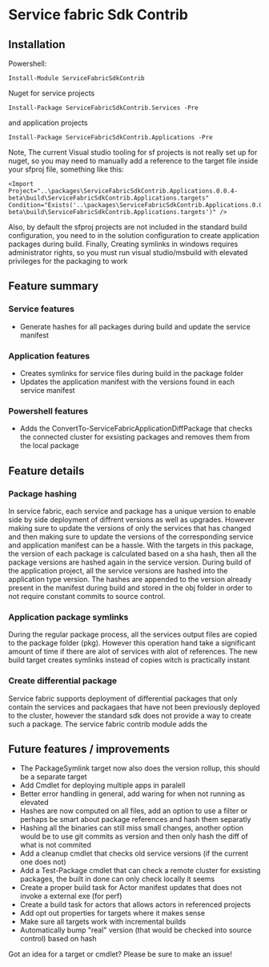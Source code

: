 # Service fabric Sdk Contrib

## Installation
Powershell:
    
    Install-Module ServiceFabricSdkContrib

Nuget for service projects

    Install-Package ServiceFabricSdkContrib.Services -Pre 
    
and application projects
	
	Install-Package ServiceFabricSdkContrib.Applications -Pre 

Note, The current Visual studio tooling for sf projects is not really set up for nuget, so you may need to manually add a reference to the target file inside your sfproj file, something like this:

    <Import Project="..\packages\ServiceFabricSdkContrib.Applications.0.0.4-beta\build\ServiceFabricSdkContrib.Applications.targets" Condition="Exists('..\packages\ServiceFabricSdkContrib.Applications.0.0.4-beta\build\ServiceFabricSdkContrib.Applications.targets')" />

Also, by default the sfproj projects are not included in the standard build configuration, you need to in the solution configuration to create application packages during build.
Finally, Creating symlinks in windows requires administrator rights, so you must run visual studio/msbuild with elevated privileges for the packaging to work

## Feature summary

### Service features
* Generate hashes for all packages during build and update the service manifest

### Application features
* Creates symlinks for service files during build in the package folder
* Updates the application manifest with the versions found in each service manifest

### Powershell features
* Adds the ConvertTo-ServiceFabricApplicationDiffPackage that checks the connected cluster for exsisting packages and removes them from the local package

## Feature details

### Package hashing

In service fabric, each service and package has a unique version to enable side by side deployment of diffrent versions as well as upgrades. However making sure to update
the versions of only the services that has changed and then making sure to update the versions of the corresponding service and application manifest can be a hassle. With the 
targets in this package, the version of each package is calculated based on a sha hash, then all the package versions are hashed again in the service version. During build of the application project, 
all the service versions are hashed into the application type version. The hashes are appended to the version already present in the manifest during 
build and stored in the obj folder in order to not require constant commits to source control. 

### Application package symlinks

During the regular package process, all the services output files are copied to the package folder (pkg). However this operation hand take a significant amount of time 
if there are alot of services with alot of references. The new build target creates symlinks instead of copies witch is practically instant

### Create differential package

Service fabric supports deployment of differential packages that only contain the services and packagaes that have not been previously deployed to the cluster, however the standard
sdk does not provide a way to create such a package. The service fabric contrib module adds the 

## Future features / improvements

* The PackageSymlink target now also does the version rollup, this should be a separate target
* Add Cmdlet for deploying multiple apps in paralell
* Better error handling in general, add waring for when not running as elevated
* Hashes are now computed on all files, add an option to use a filter or perhaps be smart about package references and hash them separatly 
* Hashing all the binaries can still miss small changes, another option would be to use git commits as version and then only hash the diff of what is not commited
* Add a cleanup cmdlet that checks old service versions (if the current one does not)
* Add a Test-Package cmdlet that can check a remote cluster for exsisting packages, the built in done can only check locally it seems
* Create a proper build task for Actor manifest updates that does not invoke a external exe (for perf)
* Create a build task for actors that allows actors in referenced projects
* Add opt out properties for targets where it makes sense
* Make sure all targets work with incremental builds
* Automatically bump "real" version (that would be checked into source control) based on hash

Got an idea for a target or cmdlet? Please be sure to make an issue!

